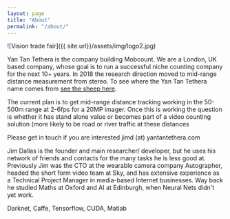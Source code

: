 ```yaml
---
layout: page
title: "About"
permalink: "/about/"
---
```


![Vision trade fair]({{ site.url}}/assets/img/logo2.jpg)

Yan Tan Tethera is the company building Mobcount. We are a London, UK based company, whose goal is to run a successful niche counting company for the next 10+ years. In  2018 the research direction moved to mid-range  distance measurement from stereo. To see where the Yan Tan Tethera name comes from <a href = "https://youtu.be/Oev332D0K0I?t=28s" title="Sheep Counting">see the sheep here</a>.

The current plan is to get mid-range distance tracking working in the 50-500m range at 2-6fps for a 20MP imager. Once this is working the question is whether it has stand alone value or becomes part of a video counting solution (more likely to be  road or river traffic at these distances  

Please get in touch if you are interested  jimd (at) yantantethera.com

Jim Dallas is the founder and main researcher/ developer, but he uses his network of friends and contacts for the many tasks he is less good at. Previously Jim was the CTO at the wearable camera company Autographer, headed the short form video team at Sky, and has extensive experience as a Technical Project Manager in media-based Internet businesses. Way back he studied Maths at Oxford and AI at Edinburgh, when Neural Nets didn't yet work.

Darknet, Caffe, Tensorflow, CUDA, Matlab
